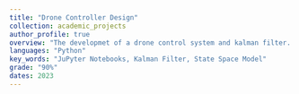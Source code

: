 ```yaml
---
title: "Drone Controller Design"
collection: academic_projects
author_profile: true
overview: "The developmet of a drone control system and kalman filter. Obtained 90% when submitted for a 3rd year assignment"
languages: "Python"
key_words: "JuPyter Notebooks, Kalman Filter, State Space Model"
grade: "90%"
dates: 2023
---
```

